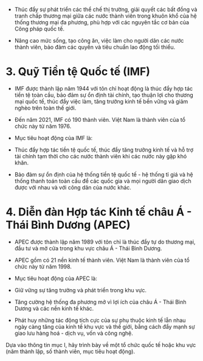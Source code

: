 + Thúc đẩy sự phát triển các thể chế thị trường, giải quyết các bất đồng và tranh chấp thương mại giữa các nước thành viên trong khuôn khổ của hệ thống thương mại đa phương, phù hợp với các nguyên tắc cơ bản của Công pháp quốc tế.

+ Nâng cao mức sống, tạo công ăn, việc làm cho người dân các nước thành viên, bảo đảm các quyền và tiêu chuẩn lao động tối thiểu.

# 3. Quỹ Tiền tệ Quốc tế (IMF)

- IMF được thành lập năm 1944 với tôn chỉ hoạt động là thúc đẩy hợp tác tiền tệ toàn cầu, bảo đảm sự ổn định tài chính, tạo thuận lợi cho thương mại quốc tế, thúc đẩy việc làm, tăng trưởng kinh tế bền vững và giảm nghèo trên toàn thế giới.

- Đến năm 2021, IMF có 190 thành viên. Việt Nam là thành viên của tổ chức này từ năm 1976.

- Mục tiêu hoạt động của IMF là:

+ Thúc đẩy hợp tác tiền tệ quốc tế, thúc đẩy tăng trưởng kinh tế và hỗ trợ tài chính tạm thời cho các nước thành viên khi các nước này gặp khó khăn.

+ Bảo đảm sự ổn định của hệ thống tiền tệ quốc tế - hệ thống tỉ giá và hệ thống thanh toán toàn cầu để các quốc gia và mọi người dân giao dịch được với nhau và với công dân của nước khác.

# 4. Diễn đàn Hợp tác Kinh tế châu Á - Thái Bình Dương (APEC)

- APEC được thành lập năm 1989 với tôn chỉ là thúc đẩy tự do thương mại, đầu tư và mở cửa trong khu vực châu Á - Thái Bình Dương.

- APEC gồm có 21 nền kinh tế thành viên. Việt Nam là thành viên của tổ chức này từ năm 1998.

- Mục tiêu hoạt động của APEC là:

+ Giữ vững sự tăng trưởng và phát triển trong khu vực.

+ Tăng cường hệ thống đa phương mở vì lợi ích của châu Á - Thái Bình Dương và các nền kinh tế khác.

+ Phát huy những tác động tích cực của sự phụ thuộc kinh tế lẫn nhau ngày càng tăng của kinh tế khu vực và thế giới, bằng cách đẩy mạnh sự giao lưu hàng hoá - dịch vụ, vốn và công nghệ.

Dựa vào thông tin mục I, hãy trình bày về một tổ chức quốc tế hoặc khu vực (năm thành lập, số thành viên, mục tiêu hoạt động).